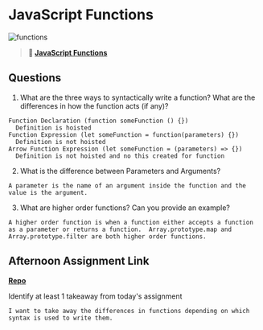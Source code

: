 # JavaScript Functions

![functions](https://bcw.blob.core.windows.net/public/img/function-anatomy.jpg)

> **📖 [JavaScript Functions](https://codeworksacademy.com/fs-student-guide/resources/wk2/02-Functions)**

## Questions

1. What are the three ways to syntactically write a function? What are the differences in how the function acts (if any)?
````
Function Declaration (function someFunction () {})
  Definition is hoisted
Function Expression (let someFunction = function(parameters) {})
  Definition is not hoisted
Arrow Function Expression (let someFunction = (parameters) => {})
  Definition is not hoisted and no this created for function
````
2. What is the difference between Parameters and Arguments?
````
A parameter is the name of an argument inside the function and the value is the argument.
````
3. What are higher order functions? Can you provide an example?
````
A higher order function is when a function either accepts a function as a parameter or returns a function.  Array.prototype.map and Array.prototype.filter are both higher order functions.
````
## Afternoon Assignment Link

**[Repo](https://github.com/coombsab/bcw-warehouse-manager)**

Identify at least 1 takeaway from today's assignment
````
I want to take away the differences in functions depending on which syntax is used to write them.
````